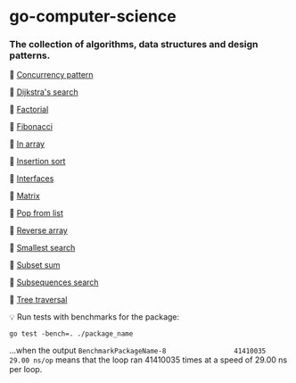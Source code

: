 # go-computer-science

### The collection of algorithms, data structures and design patterns.

📌 [Concurrency pattern](concurrency/concurrency.go)

📌 [Dijkstra's search](dijkstra_search/dijkstra_search.go)

📌 [Factorial](factorial/factorial.go)

📌 [Fibonacci](fibonacci/fibonacci.go)

📌 [In array](in_array/in_array.go)

📌 [Insertion sort](insertion_sort/insertion_sort.go)

📌 [Interfaces](interfaces/interfaces.go)

📌 [Matrix](matrix/matrix.go)

📌 [Pop from list](list_pop/list_pop.go)

📌 [Reverse array](reverse_array/reverse_array.go)

📌 [Smallest search](smallest_search/smallest_search.go)

📌 [Subset sum](subset_sum/subset_sum.go)

📌 [Subsequences search](subsequences_search/subsequences_search.go)

📌 [Tree traversal](tree_traversal/tree_traversal.go)

💡 Run tests with benchmarks for the package:
```
go test -bench=. ./package_name
```
...when the output `BenchmarkPackageName-8                 41410035                29.00 ns/op` 
means that the loop ran 41410035 times at a speed of 29.00 ns per loop.
